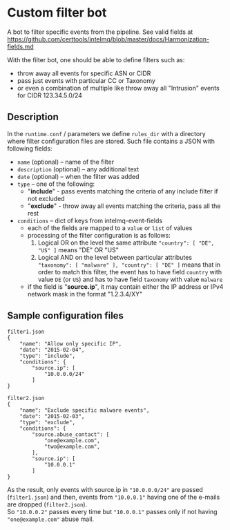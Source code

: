 # Custom filter bot

A bot to filter specific events from the pipeline. See valid fields at https://github.com/certtools/intelmq/blob/master/docs/Harmonization-fields.md

With the filter bot, one should be able to define filters such as:
 - throw away all events for specific ASN or CIDR
 - pass just events with particular CC or Taxonomy
 - or even a combination of multiple like throw away all "Intrusion" events for CIDR 123.34.5.0/24

## Description

In the `runtime.conf` / parameters we define `rules_dir` with a directory where filter configuration files are stored. Such file contains a JSON with following fields:
* `name` (optional) – name of the filter
* `description` (optional) – any additional text
* `date` (optional) – when the filter was added
* `type` – one of the following:
	- "**include**" - pass events matching the criteria of any include filter if not excluded
	- "**exclude**" - throw away all events matching the criteria, pass all the rest
* `conditions` – dict of keys from intelmq-event-fields
	* each of the fields are mapped to a `value` or `list` of values
	* processing of the filter configuration is as follows:
		1) Logical OR on the level the same attribute
`"country": [ "DE", "US" ]`
means "DE" OR "US"
		2) Logical AND on the level between particular attributes
`"taxonomy": [ "malware" ], "country": [ "DE" ]`
means that in order to match this filter, the event has to have field `country` with value `DE` (or `US`) and has to have field `taxonomy` with value `malware`
	* if the field is "**source.ip**", it may contain either the IP address or IPv4 network mask in the format "1.2.3.4/XY"


## Sample configuration files
```
filter1.json
{
    "name": "Allow only specific IP",
    "date": "2015-02-04",
    "type": "include",
    "conditions": {        
        "source.ip": [
            "10.0.0.0/24"            
        ]
}
```

```
filter2.json
{
    "name": "Exclude specific malware events",
    "date": "2015-02-03",
    "type": "exclude",
    "conditions": {
        "source.abuse_contact": [
            "one@example.com",
            "two@example.com",
        ],    
        "source.ip": [
            "10.0.0.1"
        ]
}
```

As the result, only events with source.ip in `"10.0.0.0/24"` are passed (`filter1.json`) and then, events from `"10.0.0.1"` having one of the e-mails are dropped (`filter2.json`).  
So `"10.0.0.2"` passes every time but `"10.0.0.1"` passes only if not having `"one@example.com"` abuse mail.
